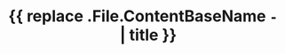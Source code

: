 ---
docType: "Course"
title: "1. {{ replace .File.ContentBaseName `-` ` ` | title }}" # Note: You need to manually modify the number prefix
description: "Enter a detailed introduction to the course here..."
lectures: 0 # Please manually update the number of lectures
courseTitle: '{{ replace .File.ContentBaseName `-` ` ` | title }}'
themeColor: "#00B39F" # Default color used in the example
order: 1
cardImage: ""
toc:
  [
    # List the chapter filenames included in this course in order (without .md)
    # For example:
    # "experience-we-want-to-change",
    # "new-ideas-and-concepts",
  ]
---